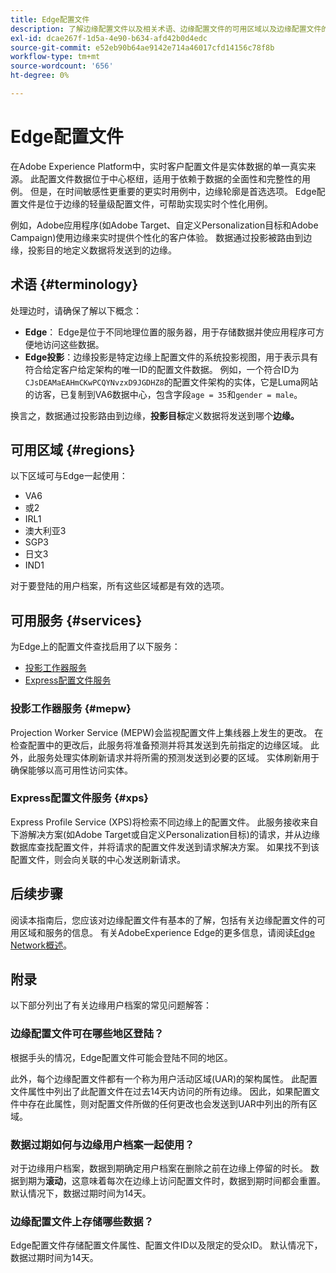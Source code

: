 ```yaml
---
title: Edge配置文件
description: 了解边缘配置文件以及相关术语、边缘配置文件的可用区域以及边缘配置文件的可用服务。
exl-id: dcae267f-1d5a-4e90-b634-afd42b0d4edc
source-git-commit: e52eb90b64ae9142e714a46017cfd14156c78f8b
workflow-type: tm+mt
source-wordcount: '656'
ht-degree: 0%

---
```


# Edge配置文件

在Adobe Experience Platform中，实时客户配置文件是实体数据的单一真实来源。 此配置文件数据位于中心枢纽，适用于依赖于数据的全面性和完整性的用例。 但是，在时间敏感性更重要的更实时用例中，边缘轮廓是首选选项。 Edge配置文件是位于边缘的轻量级配置文件，可帮助实现实时个性化用例。

例如，Adobe应用程序(如Adobe Target、自定义Personalization目标和Adobe Campaign)使用边缘来实时提供个性化的客户体验。 数据通过投影被路由到边缘，投影目的地定义数据将发送到的边缘。

## 术语 {#terminology}

处理边时，请确保了解以下概念：

- **Edge**： Edge是位于不同地理位置的服务器，用于存储数据并使应用程序可方便地访问这些数据。
- **Edge投影**：边缘投影是特定边缘上配置文件的系统投影视图，用于表示具有符合给定客户给定架构的唯一ID的配置文件数据。 例如，一个符合ID为`CJsDEAMaEAHmCKwPCQYNvzxD9JGDHZ8`的配置文件架构的实体，它是Luma网站的访客，已复制到VA6数据中心，包含字段`age = 35`和`gender = male`。

换言之，数据通过投影路由到边缘，**投影目标**&#x200B;定义数据将发送到哪个&#x200B;**边缘。**

## 可用区域 {#regions}

以下区域可与Edge一起使用：

- VA6
- 或2
- IRL1
- 澳大利亚3
- SGP3
- 日文3
- IND1

对于要登陆的用户档案，所有这些区域都是有效的选项。

## 可用服务 {#services}

为Edge上的配置文件查找启用了以下服务：

- [投影工作器服务](#mepw)
- [Express配置文件服务](#xps)

### 投影工作器服务 {#mepw}

Projection Worker Service (MEPW)会监视配置文件上集线器上发生的更改。 在检查配置中的更改后，此服务将准备预测并将其发送到先前指定的边缘区域。 此外，此服务处理实体刷新请求并将所需的预测发送到必要的区域。 实体刷新用于确保能够以高可用性访问实体。

### Express配置文件服务 {#xps}

Express Profile Service (XPS)将检索不同边缘上的配置文件。 此服务接收来自下游解决方案(如Adobe Target或自定义Personalization目标)的请求，并从边缘数据库查找配置文件，并将请求的配置文件发送到请求解决方案。 如果找不到该配置文件，则会向关联的中心发送刷新请求。

## 后续步骤

阅读本指南后，您应该对边缘配置文件有基本的了解，包括有关边缘配置文件的可用区域和服务的信息。 有关AdobeExperience Edge的更多信息，请阅读[Edge Network概述](../web-sdk/home.md#edge-network)。

## 附录

以下部分列出了有关边缘用户档案的常见问题解答：

### 边缘配置文件可在哪些地区登陆？

根据手头的情况，Edge配置文件可能会登陆不同的地区。

此外，每个边缘配置文件都有一个称为用户活动区域(UAR)的架构属性。 此配置文件属性中列出了此配置文件在过去14天内访问的所有边缘。 因此，如果配置文件中存在此属性，则对配置文件所做的任何更改也会发送到UAR中列出的所有区域。

### 数据过期如何与边缘用户档案一起使用？

对于边缘用户档案，数据到期确定用户档案在删除之前在边缘上停留的时长。 数据到期为&#x200B;**滚动**，这意味着每次在边缘上访问配置文件时，数据到期时间都会重置。 默认情况下，数据过期时间为14天。

### 边缘配置文件上存储哪些数据？

Edge配置文件存储配置文件属性、配置文件ID以及限定的受众ID。 默认情况下，数据过期时间为14天。
